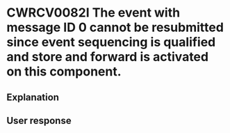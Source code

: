 # CWRCV0082I The event with message ID 0 cannot be resubmitted since event sequencing is qualified and store and forward is activated on this component.

## Explanation

## User response